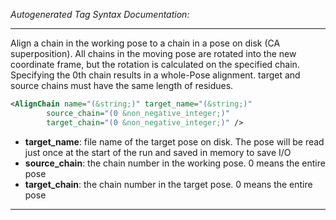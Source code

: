 _Autogenerated Tag Syntax Documentation:_

---
Align a chain in the working pose to a chain in a pose on disk (CA superposition). All chains in the moving pose are rotated into the new coordinate frame, but the rotation is calculated on the specified chain. Specifying the 0th chain results in a whole-Pose alignment. target and source chains must have the same length of residues.

```xml
<AlignChain name="(&string;)" target_name="(&string;)"
        source_chain="(0 &non_negative_integer;)"
        target_chain="(0 &non_negative_integer;)" />
```

-   **target_name**: file name of the target pose on disk. The pose will be read just once at the start of the run and saved in memory to save I/O
-   **source_chain**: the chain number in the working pose. 0 means the entire pose
-   **target_chain**: the chain number in the target pose. 0 means the entire pose

---
